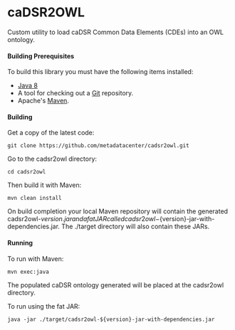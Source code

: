 caDSR2OWL
============

Custom utility to load caDSR Common Data Elements (CDEs) into an OWL ontology.

#### Building Prerequisites

To build this library you must have the following items installed:

+ [Java 8](http://www.oracle.com/technetwork/java/javase/downloads/index.html)
+ A tool for checking out a [Git](http://git-scm.com/) repository.
+ Apache's [Maven](http://maven.apache.org/index.html).

#### Building

Get a copy of the latest code:

`git clone https://github.com/metadatacenter/cadsr2owl.git`

Go to the cadsr2owl directory:

`cd cadsr2owl`

Then build it with Maven:

`mvn clean install`

On build completion your local Maven repository will contain the generated cadsr2owl-${version}.jar and a fat JAR called cadsr2owl-${version}-jar-with-dependencies.jar.
The ./target directory will also contain these JARs.

#### Running

To run with Maven:

`mvn exec:java`

The populated caDSR ontology generated will be placed at the cadsr2owl directory.

To run using the fat JAR:

`java -jar ./target/cadsr2owl-${version}-jar-with-dependencies.jar`
